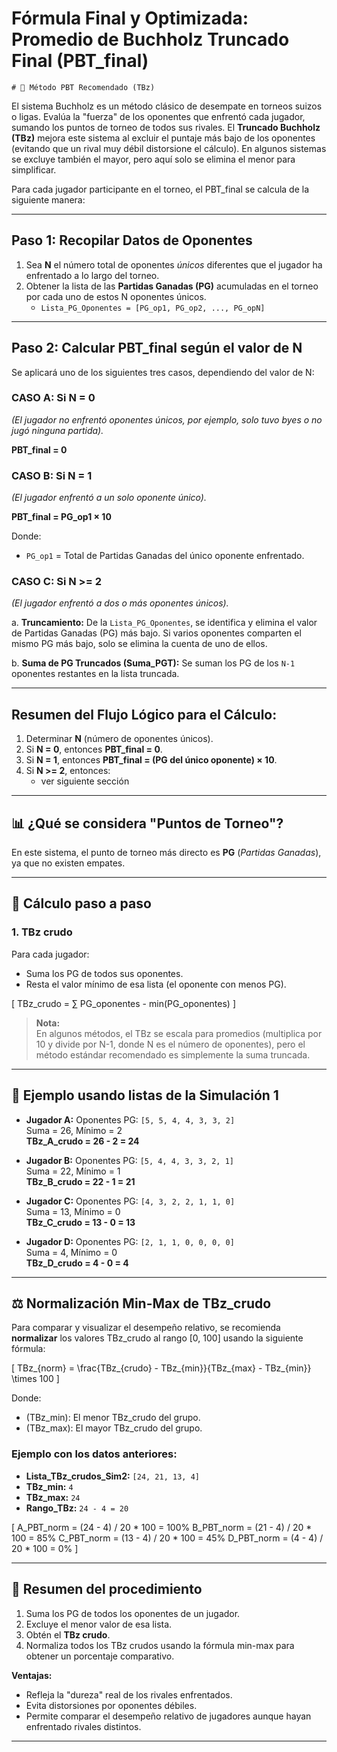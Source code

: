 # Fórmula Final y Optimizada: Promedio de Buchholz Truncado Final (PBT_final)

    # 🏅 Método PBT Recomendado (TBz)

El sistema Buchholz es un método clásico de desempate en torneos suizos o ligas. Evalúa la "fuerza" de los oponentes que enfrentó cada jugador, sumando los puntos de torneo de todos sus rivales. El **Truncado Buchholz (TBz)** mejora este sistema al excluir el puntaje más bajo de los oponentes (evitando que un rival muy débil distorsione el cálculo). En algunos sistemas se excluye también el mayor, pero aquí solo se elimina el menor para simplificar.

Para cada jugador participante en el torneo, el PBT_final se calcula de la siguiente manera:

---

## Paso 1: Recopilar Datos de Oponentes

1.  Sea **N** el número total de oponentes *únicos* diferentes que el jugador ha enfrentado a lo largo del torneo.
2.  Obtener la lista de las **Partidas Ganadas (PG)** acumuladas en el torneo por cada uno de estos N oponentes únicos.
    *   `Lista_PG_Oponentes = [PG_op1, PG_op2, ..., PG_opN]`

---

## Paso 2: Calcular PBT_final según el valor de N

Se aplicará uno de los siguientes tres casos, dependiendo del valor de N:

### CASO A: Si N = 0
   *(El jugador no enfrentó oponentes únicos, por ejemplo, solo tuvo byes o no jugó ninguna partida).*

   **PBT_final = 0**

### CASO B: Si N = 1
   *(El jugador enfrentó a un solo oponente único).*

   **PBT_final = PG_op1 × 10**

   Donde:
   *   `PG_op1` = Total de Partidas Ganadas del único oponente enfrentado.

### CASO C: Si N >= 2
   *(El jugador enfrentó a dos o más oponentes únicos).*

   a.  **Truncamiento:**
       De la `Lista_PG_Oponentes`, se identifica y elimina el valor de Partidas Ganadas (PG) más bajo. Si varios oponentes comparten el mismo PG más bajo, solo se elimina la cuenta de uno de ellos.

   b.  **Suma de PG Truncados (Suma_PGT):**
       Se suman los PG de los `N-1` oponentes restantes en la lista truncada.

---

## Resumen del Flujo Lógico para el Cálculo:

1.  Determinar **N** (número de oponentes únicos).
2.  Si **N = 0**, entonces **PBT_final = 0**.
3.  Si **N = 1**, entonces **PBT_final = (PG del único oponente) × 10**.
4.  Si **N >= 2**, entonces:
    *   ver siguiente sección


---

## 📊 ¿Qué se considera "Puntos de Torneo"?

En este sistema, el punto de torneo más directo es **PG** (*Partidas Ganadas*), ya que no existen empates.

---

## 🧮 Cálculo paso a paso

### 1. **TBz crudo**

Para cada jugador:
- Suma los PG de todos sus oponentes.
- Resta el valor mínimo de esa lista (el oponente con menos PG).

\[
TBz_crudo = ∑ PG_oponentes - min(PG_oponentes)
\]

> **Nota:**  
> En algunos métodos, el TBz se escala para promedios (multiplica por 10 y divide por N-1, donde N es el número de oponentes), pero el método estándar recomendado es simplemente la suma truncada.

---

## 📝 Ejemplo usando listas de la Simulación 1

- **Jugador A:** Oponentes PG: `[5, 5, 4, 4, 3, 3, 2]`  
  Suma = 26, Mínimo = 2  
  **TBz_A_crudo = 26 - 2 = 24**

- **Jugador B:** Oponentes PG: `[5, 4, 4, 3, 3, 2, 1]`  
  Suma = 22, Mínimo = 1  
  **TBz_B_crudo = 22 - 1 = 21**

- **Jugador C:** Oponentes PG: `[4, 3, 2, 2, 1, 1, 0]`  
  Suma = 13, Mínimo = 0  
  **TBz_C_crudo = 13 - 0 = 13**

- **Jugador D:** Oponentes PG: `[2, 1, 1, 0, 0, 0, 0]`  
  Suma = 4, Mínimo = 0  
  **TBz_D_crudo = 4 - 0 = 4**

---

## ⚖️ Normalización Min-Max de TBz_crudo

Para comparar y visualizar el desempeño relativo, se recomienda **normalizar** los valores TBz_crudo al rango [0, 100] usando la siguiente fórmula:

\[
TBz_{norm} = \frac{TBz_{crudo} - TBz_{min}}{TBz_{max} - TBz_{min}} \times 100
\]

Donde:
- \(TBz_min\): El menor TBz_crudo del grupo.
- \(TBz_max\): El mayor TBz_crudo del grupo.

### **Ejemplo con los datos anteriores:**

- **Lista_TBz_crudos_Sim2:** `[24, 21, 13, 4]`
- **TBz_min:** `4`
- **TBz_max:** `24`
- **Rango_TBz:** `24 - 4 = 20`

\[
A_PBT_norm = (24 - 4) / 20 * 100 = 100%
B_PBT_norm = (21 - 4) / 20 * 100 = 85%
C_PBT_norm = (13 - 4) / 20 * 100 = 45%
D_PBT_norm = (4 - 4) / 20 * 100 = 0%
\]

---

## 📌 Resumen del procedimiento

1. Suma los PG de todos los oponentes de un jugador.
2. Excluye el menor valor de esa lista.
3. Obtén el **TBz crudo**.
4. Normaliza todos los TBz crudos usando la fórmula min-max para obtener un porcentaje comparativo.

**Ventajas:**  
- Refleja la "dureza" real de los rivales enfrentados.
- Evita distorsiones por oponentes débiles.
- Permite comparar el desempeño relativo de jugadores aunque hayan enfrentado rivales distintos.

---
